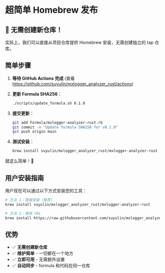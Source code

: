 # 超简单 Homebrew 发布

## 🎯 无需创建新仓库！

实际上，我们可以直接从项目仓库提供 Homebrew 安装，无需创建独立的 tap 仓库。

## 简单步骤

1. **等待 GitHub Actions 完成** (查看 https://github.com/suyulin/mxlogger_analyzer_rust/actions)

2. **更新 Formula SHA256**：
   ```bash
   ./scripts/update_formula.sh 0.1.0
   ```

3. **提交更新**：
   ```bash
   git add Formula/mxlogger-analyzer-rust.rb
   git commit -m "Update formula SHA256 for v0.1.0"
   git push origin main
   ```

4. **测试安装**：
   ```bash
   brew install suyulin/mxlogger_analyzer_rust/mxlogger-analyzer-rust
   ```

就这么简单！🎉

## 用户安装指南

用户现在可以通过以下方式安装您的工具：

```bash
# 方法 1：直接安装（推荐）
brew install suyulin/mxlogger_analyzer_rust/mxlogger-analyzer-rust

# 方法 2：使用 URL
brew install https://raw.githubusercontent.com/suyulin/mxlogger_analyzer_rust/main/Formula/mxlogger-analyzer-rust.rb
```

## 优势

- ✅ **无需创建新仓库**
- ✅ **维护简单** - 一切都在一个地方
- ✅ **立即可用** - 无需额外设置
- ✅ **自动同步** - formula 和代码在同一仓库
